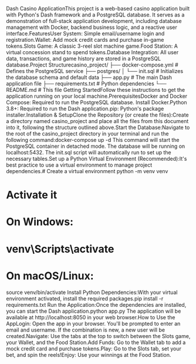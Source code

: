Dash Casino ApplicationThis project is a web-based casino application built with Python's Dash framework and a PostgreSQL database. It serves as a demonstration of full-stack application development, including database management with Docker, backend business logic, and a reactive user interface.FeaturesUser System: Simple email/username login and registration.Wallet: Add mock credit cards and purchase in-game tokens.Slots Game: A classic 3-reel slot machine game.Food Station: A virtual concession stand to spend tokens.Database Integration: All user data, transactions, and game history are stored in a PostgreSQL database.Project Structurecasino_project/
├── docker-compose.yml   # Defines the PostgreSQL service
├── postgres/
│   └── init.sql         # Initializes the database schema and default data
├── app.py               # The main Dash application file
├── requirements.txt     # Python dependencies
└── README.md            # This file
Getting StartedFollow these instructions to get the application running on your local machine.PrerequisitesDocker and Docker Compose: Required to run the PostgreSQL database. Install Docker.Python 3.8+: Required to run the Dash application.pip: Python's package installer.Installation & SetupClone the Repository (or create the files):Create a directory named casino_project and place all the files from this document into it, following the structure outlined above.Start the Database:Navigate to the root of the casino_project directory in your terminal and run the following command:docker-compose up -d
This command will start the PostgreSQL container in detached mode. The database will be running on localhost:5432. The init.sql script will automatically run to set up the necessary tables.Set up a Python Virtual Environment (Recommended):It's best practice to use a virtual environment to manage project dependencies.# Create a virtual environment
python -m venv venv

# Activate it
# On Windows:
# venv\Scripts\activate
# On macOS/Linux:
source venv/bin/activate
Install Python Dependencies:With your virtual environment activated, install the required packages.pip install -r requirements.txt
Run the Application:Once the dependencies are installed, you can start the Dash application.python app.py
The application will be available at http://localhost:8050 in your web browser.How to Use the AppLogin: Open the app in your browser. You'll be prompted to enter an email and username. If the combination is new, a new user will be created.Navigate: Use the tabs at the top to switch between the Slots game, your Wallet, and the Food Station.Add Funds: Go to the Wallet tab to add a mock credit card and purchase tokens.Play: Go to the Slots tab, set your bet, and spin the reels!Enjoy: Use your winnings at the Food Station.